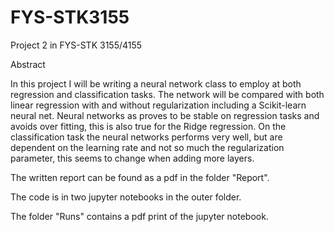 # FYS-STK3155

Project 2 in FYS-STK 3155/4155


Abstract 

In this project I will be writing a neural network class to employ at both regression and classification tasks. 
The network will be compared with both linear regression with and without regularization including a Scikit-learn neural net. 
Neural networks as proves to be stable on regression
tasks and avoids over fitting, this is also true for the Ridge regression. On the classification task
the neural networks performs very well, but are dependent on the learning rate and not so much
the regularization parameter, this seems to change when adding more layers.


The written report can be found as a pdf in the folder "Report". 

The code is in two jupyter notebooks in the outer folder.

The folder "Runs" contains a pdf print of the jupyter notebook.